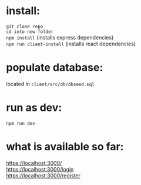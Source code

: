 # install:

`git clone repo`<br>
`cd into new folder`<br>
`npm install` (installs express dependencies)<br>
`npm run client-install` (installs react dependencies)

# populate database:
located in `client/src/db/dbseed.sql`

# run as dev:

`npm run dev`



# what is available so far:
<a href="https://localhost:3000/">https://localhost:3000/</a><br>
<a href="https://localhost:3000/login">https://localhost:3000/login</a><br>
<a href="https://localhost:3000/register">https://localhost:3000/register</a>

